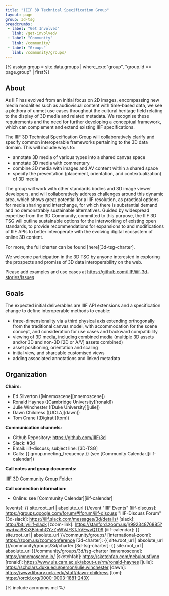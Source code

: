 ```yaml
---
title: "IIIF 3D Technical Specification Group"
layout: page
group: 3d-tsg
breadcrumbs:
 - label: "Get Involved"
   link: /get-involved/
 - label: "Community"
   link: /community/
 - label: "Groups"
   link: /community/groups/
---
```

{% assign group = site.data.groups | where_exp:"group", "group.id ==  page.group" | first%}

## About

As IIIF has evolved from an initial focus on 2D images, encompassing new media modalities such as audiovisual content with time-based data, we see a plethora of unmet use cases throughout the cultural heritage field relating to the display of 3D media and related metadata.  We recognise these requirements and the need for further developing a conceptual framework, which can complement and extend existing IIIF specifications.

The IIIF 3D Technical Specification Group will collaboratively clarify and specify common interoperable frameworks pertaining to the 3D data domain. This will include ways to:
- annotate 3D media of various types into a shared canvas space
- annotate 3D media with commentary
- combine 3D media with images and AV content within a shared space
- specify the presentation (placement, orientation, and contextualization) of 3D media

The group will work with other standards bodies and 3D image viewer developers, and will collaboratively address challenges around this dynamic area, which shows great potential for a IIIF resolution, as practical options for media sharing and interchange, for which there is substantial demand and no demonstrably sustainable alternatives.  Guided by widespread expertise from the 3D Community, committed to this purpose, the IIIF 3D TSG will outline sustainable options for the interworking of existing open standards, to provide recommendations for expansions to and modifications of IIIF APIs to better interoperate with the evolving digital ecosystem of online 3D content.

For more, the full charter can be found [here][3d-tsg-charter].

We welcome participation in the 3D TSG by anyone interested in exploring the prospects and promise of 3D data interoperability on the web.

Please add examples and use cases at <https://github.com/IIIF/iiif-3d-stories/issues>

## Goals

The expected initial deliverables are IIIF API extensions and a specification change to define interoperable methods to enable:

- three-dimensionality via a third physical axis extending orthogonally from the traditional canvas model, with accommodation for the scene concept, and  consideration for use cases and backward compatibility
- viewing of 3D media, including combined media (multiple 3D assets and/or 3D and non-3D [2D or A/V] assets combined)
- asset positioning, orientation and scaling
- initial view, and shareable customised views
- adding associated annotations and linked metadata

## Organization

**Chairs:**

  * Ed Silverton ([Mnemoscene][mnemoscene])
  * Ronald Haynes ([Cambridge University][ronald])
  * Julie Winchester ([Duke University][julie])
  * Dawn Childress ([UCLA][dawn])
  * Tom Crane ([Digirati][tom])

**Communication channels:**

- Github Repository: <https://github.com/IIIF/3d>
- Slack: #3d
- Email: iiif-discuss; subject line: [3D-TSG]
- Calls: {{ group.meeting_frequency }} (see [Community Calendar][iiif-calendar])

**Call notes and group documents:**

[IIIF 3D Community Group Folder](https://drive.google.com/drive/u/0/folders/1KZ0qU65MSomk2YIh-VF8DDn5rwkDUY9a)

**Call connection information:**

 * Online: see [Community Calendar][iiif-calendar]

[3d-user-stories]: https://github.com/IIIF/iiif-3d-stories "3D User Stories"
[events]: {{ site.root_url | absolute_url }}/event "IIIF Events"
[iiif-discuss]: https://groups.google.com/forum/#!forum/iiif-discuss "IIIF-Discuss Forum"
[3d-slack]: https://iiif.slack.com/messages/3d/details/
[slack]: http://bit.ly/iiif-slack
[zoom-link]: https://stanford.zoom.us/j/99234876885?pwd=ai9Kb3BldmhGYzZpWVJFSTJrVEwvQT09
[iiif-calendar]: {{ site.root_url | absolute_url }}/community/groups/
[international-zoom]: https://zoom.us/zoomconference
[3d-charter]: {{ site.root_url | absolute_url }}/community/groups/3d/charter
[3d-tsg-charter]: {{ site.root_url | absolute_url }}/community/groups/3d/tsg-charter
[mnemoscene]: https://mnemoscene.io/
[sketchfab]: https://sketchfab.com/nebulousflynn
[ronald]: https://www.uis.cam.ac.uk/about-us/rm/ronald-haynes
[julie]: https://scholars.duke.edu/person/julie.winchester
[dawn]: https://www.library.ucla.edu/staff/dawn-childress
[tom]: https://orcid.org/0000-0003-1881-243X

{% include acronyms.md %}
